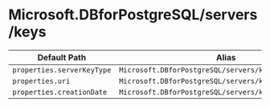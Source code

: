 # Microsoft.DBforPostgreSQL/servers/keys

| Default Path | Alias |
|---|---|
| `properties.serverKeyType` | `Microsoft.DBforPostgreSQL/servers/keys/serverKeyType` |
| `properties.uri` | `Microsoft.DBforPostgreSQL/servers/keys/uri` |
| `properties.creationDate` | `Microsoft.DBforPostgreSQL/servers/keys/creationDate` |

